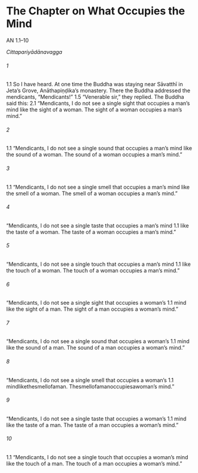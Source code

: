 # The Chapter on What Occupies the Mind

AN 1.1–10

_Cittapariyādānavagga_

###### 1

1.1 So I have heard. At one time the Buddha was staying near
Sāvatthī in Jeta’s Grove, Anāthapiṇḍika’s monastery. There the
Buddha addressed the mendicants, “Mendicants!”
1.5 “Venerable sir,” they replied. The Buddha said this:
2.1 “Mendicants, I do not see a single sight that occupies a man’s
mind like the sight of a woman. The sight of a woman occupies a
man’s mind.”

###### 2

1.1 “Mendicants, I do not see a single sound that occupies a man’s mind
like the sound of a woman. The sound of a woman occupies a man’s
mind.”

###### 3

1.1 “Mendicants, I do not see a single smell that occupies a man’s mind
like the smell of a woman. The smell of a woman occupies a man’s
mind.”
###### 4

“Mendicants, I do not see a single taste that occupies a man’s mind 1.1
like the taste of a woman. The taste of a woman occupies a man’s
mind.”

###### 5

“Mendicants, I do not see a single touch that occupies a man’s mind 1.1
like the touch of a woman. The touch of a woman occupies a man’s
mind.”

###### 6

“Mendicants, I do not see a single sight that occupies a woman’s 1.1
mind like the sight of a man. The sight of a man occupies a woman’s
mind.”

###### 7

“Mendicants, I do not see a single sound that occupies a woman’s 1.1
mind like the sound of a man. The sound of a man occupies a
woman’s mind.”

###### 8

“Mendicants, I do not see a single smell that occupies a woman’s 1.1
mindlikethesmellofaman. Thesmellofamanoccupiesawoman’s
mind.”

###### 9

“Mendicants, I do not see a single taste that occupies a woman’s 1.1
mind like the taste of a man. The taste of a man occupies a woman’s
mind.”
###### 10

1.1 “Mendicants, I do not see a single touch that occupies a woman’s
mind like the touch of a man. The touch of a man occupies a
woman’s mind.”
